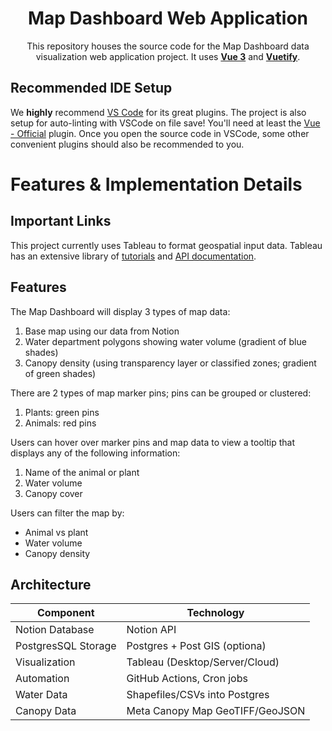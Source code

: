 <div align="center">
   <h1>Map Dashboard Web Application</h1>
   <p>
      This repository houses the source code for the Map Dashboard data visualization web application project. It uses
      <a href="https://vuejs.org/"><strong>Vue 3</strong></a>
      and
      <a href="https://vuetifyjs.com/en/"><strong>Vuetify</strong></a>.
   </p>
</div>

## Recommended IDE Setup

We **highly** recommend [VS Code](https://code.visualstudio.com/) for its great plugins. The project is also setup for auto-linting with VSCode on file save! You'll need at least the [Vue - Official](https://marketplace.visualstudio.com/items?itemName=Vue.volar) plugin. Once you open the source code in VSCode, some other convenient plugins should also be recommended to you.

# Features & Implementation Details


## Important Links

This project currently uses Tableau to format geospatial input data. Tableau has an extensive library of [tutorials](https://www.tableau.com/resources) and [API documentation](https://www.tableau.com/developer/tools?category=19921).


## Features

The Map Dashboard will display 3 types of map data:
1. Base map using our data from Notion
2. Water department polygons showing water volume (gradient of blue shades)
3. Canopy density (using transparency layer or classified zones; gradient of green shades)

There are 2 types of map marker pins; pins can be grouped or clustered:
1. Plants: green pins
2. Animals: red pins

Users can hover over marker pins and map data to view a tooltip that displays any of the following information:
1. Name of the animal or plant
2. Water volume
3. Canopy cover

Users can filter the map by:
- Animal vs plant
- Water volume
- Canopy density

## Architecture

| Component           | Technology                                     |
|---------------------|------------------------------------------------|
| Notion Database     | Notion API                                     |
| PostgresSQL Storage | Postgres + Post GIS (optiona)                  |
| Visualization       | Tableau (Desktop/Server/Cloud)                 |
| Automation          | GitHub Actions, Cron jobs                      |
| Water Data          | Shapefiles/CSVs into Postgres                  |
| Canopy Data         | Meta Canopy Map GeoTIFF/GeoJSON                |
